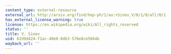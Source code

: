 ```yaml
---
content_type: external-resource
external_url: http://arxiv.org/find/hep-ph/1/au:+Sinev_V/0/1/0/all/0/1
has_external_license_warning: true
license: https://en.wikipedia.org/wiki/All_rights_reserved
status: ''
title: V. Sinev
uid: 62d9d424-f1ac-40e0-8db3-576e8ce5664b
wayback_url: ''
---
```


